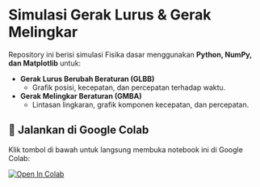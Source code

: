 # Simulasi Gerak Lurus & Gerak Melingkar

Repository ini berisi simulasi Fisika dasar menggunakan **Python, NumPy, dan Matplotlib** untuk:

- **Gerak Lurus Berubah Beraturan (GLBB)**
  - Grafik posisi, kecepatan, dan percepatan terhadap waktu.
- **Gerak Melingkar Beraturan (GMBA)**
  - Lintasan lingkaran, grafik komponen kecepatan, dan percepatan.

## 🚀 Jalankan di Google Colab
Klik tombol di bawah untuk langsung membuka notebook ini di Google Colab:

[![Open In Colab](https://colab.research.google.com/assets/colab-badge.svg)](https://colab.research.google.com/github/support-it-fkip/sardianto/blob/main/glb_gmb.ipynb)
